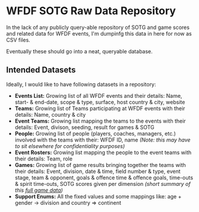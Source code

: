 # WFDF SOTG Raw Data Repository

In the lack of any publicly query-able repository of SOTG and game scores and related data for WFDF events, I'm dumpinfg this data in here for now as CSV files.

Eventually these should go into a neat, queryable database.

## Intended Datasets

Ideally, I would like to have following datasets in a repository:

- **Events List:** Growing list of all WFDF events and their details: Name, start- & end-date,	scope & type, surface, host country & city, website
- **Teams:** Growing list of Teams participating at WFDF events with their details: Name, country & city
- **Event Teams:** Growing list mapping the teams to the events with their details: Event, divison, seeding, result for games & SOTG
- **People:** Growing list of people (players, coaches, managers, etc.) involved with the teams with their: WFDF ID, name *(Note: this may have to sit elsewhere for confidentiality purposes)*
- **Event Rosters:** Growing list mapping the people to the event teams with their details: Team, role
- **Games:** Growing list of game results bringing together the teams with their details: Event, division, date & time, field number & type, event stage, team & opponent, goals & offence time & offence goals, time-outs & spirit time-outs, SOTG scores given per dimension *(short summary of this [full game data](http://live.wcbu2017.org/game/647-mix-can-usa))*
- **Support Enums:** All the fixed values and some mappings like: age + gender -> division and country => continent


